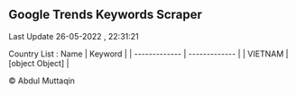 

## Google Trends Keywords Scraper 
 
Last Update 26-05-2022 , 22:31:21

Country List :
 Name  | Keyword |
| ------------- | ------------- |
| VIETNAM | [object Object] |



© Abdul Muttaqin 
